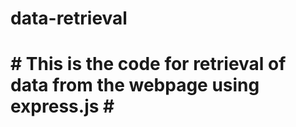 # data-retrieval #
# # This is the code for retrieval of data from the webpage using express.js # #
